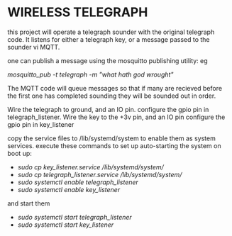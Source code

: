 # WIRELESS TELEGRAPH


this project will operate a telegraph sounder with the original telegraph code.
It listens for either a telegraph key, or a message passed to the sounder vi MQTT.

one can publish a message using the mosquitto publishing utility: eg 

*mosquitto_pub -t telegraph -m "what hath god wrought"* 

The MQTT code will queue messages so that if many are recieved before the first one has completed sounding they will be sounded out in order.


Wire the telegraph to ground, and an IO pin.  configure the gpio pin in telegraph_listener.
Wire the key to the +3v pin, and an IO pin    configure the gpio pin in key_listener

copy the service files to /lib/systemd/system to enable them as system services.
execute these commands to set up auto-starting the system on boot up:

+ *sudo cp key_listener.service /lib/systemd/system/*
+ *sudo cp telegraph_listener.service /lib/systemd/system/*
+ *sudo systemctl enable telegraph_listener*
+ *sudo systemctl enable key_listener*


and start them

+ *sudo systemctl start  telegraph_listener*
+ *sudo systemctl start key_listener*

    

